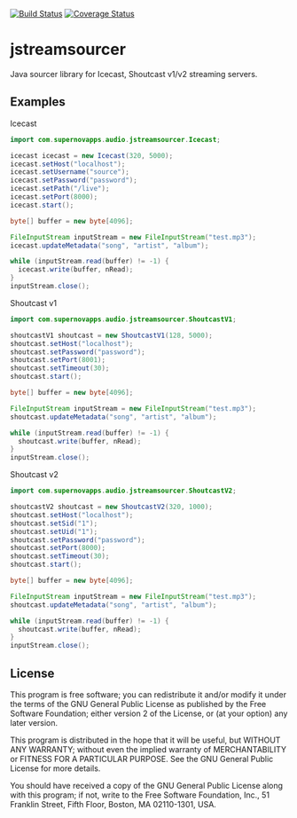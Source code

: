 [![Build Status](https://travis-ci.org/safchain/jstreamsourcer.png)](https://travis-ci.org/safchain/jstreamsourcer)
[![Coverage Status](https://coveralls.io/repos/safchain/jstreamsourcer/badge.png)](https://coveralls.io/r/safchain/jstreamsourcer)

jstreamsourcer
==============

Java sourcer library for Icecast, Shoutcast v1/v2 streaming servers.

Examples
--------

Icecast

```java
import com.supernovapps.audio.jstreamsourcer.Icecast;

icecast icecast = new Icecast(320, 5000);
icecast.setHost("localhost");
icecast.setUsername("source");
icecast.setPassword("password");
icecast.setPath("/live");
icecast.setPort(8000);
icecast.start();

byte[] buffer = new byte[4096];

FileInputStream inputStream = new FileInputStream("test.mp3");
icecast.updateMetadata("song", "artist", "album");

while (inputStream.read(buffer) != -1) {
  icecast.write(buffer, nRead);
}
inputStream.close();
```

Shoutcast v1

```java
import com.supernovapps.audio.jstreamsourcer.ShoutcastV1;

shoutcastV1 shoutcast = new ShoutcastV1(128, 5000);
shoutcast.setHost("localhost");
shoutcast.setPassword("password");
shoutcast.setPort(8001);
shoutcast.setTimeout(30);
shoutcast.start();

byte[] buffer = new byte[4096];

FileInputStream inputStream = new FileInputStream("test.mp3");
shoutcast.updateMetadata("song", "artist", "album");

while (inputStream.read(buffer) != -1) {
  shoutcast.write(buffer, nRead);
}
inputStream.close();
```

Shoutcast v2

```java
import com.supernovapps.audio.jstreamsourcer.ShoutcastV2;

shoutcastV2 shoutcast = new ShoutcastV2(320, 1000);
shoutcast.setHost("localhost");
shoutcast.setSid("1");
shoutcast.setUid("1");
shoutcast.setPassword("password");
shoutcast.setPort(8000);
shoutcast.setTimeout(30);
shoutcast.start();

byte[] buffer = new byte[4096];

FileInputStream inputStream = new FileInputStream("test.mp3");
shoutcast.updateMetadata("song", "artist", "album");

while (inputStream.read(buffer) != -1) {
  shoutcast.write(buffer, nRead);
}
inputStream.close();
```

License
-------

This program is free software; you can redistribute it and/or modify it under the terms of the
GNU General Public License as published by the Free Software Foundation; either version 2 of the
License, or (at your option) any later version.

This program is distributed in the hope that it will be useful, but WITHOUT ANY WARRANTY; without
even the implied warranty of MERCHANTABILITY or FITNESS FOR A PARTICULAR PURPOSE. See the GNU
General Public License for more details.

You should have received a copy of the GNU General Public License along with this program; if
not, write to the Free Software Foundation, Inc., 51 Franklin Street, Fifth Floor, Boston, MA
02110-1301, USA.